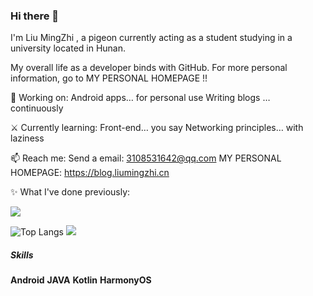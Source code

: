 ### Hi there 👋

<!--
**MartinLiuMingZhi/MartinLiuMingZhi** is a ✨ _special_ ✨ repository because its `README.md` (this file) appears on your GitHub profile.

Here are some ideas to get you started:

- 🔭 I’m currently working on ...
- 🌱 I’m currently learning ...
- 👯 I’m looking to collaborate on ...
- 🤔 I’m looking for help with ...
- 💬 Ask me about ...
- 📫 How to reach me: ...
- 😄 Pronouns: ...
- ⚡ Fun fact: ...
-->
I'm Liu MingZhi , a pigeon currently acting as a student studying in a university located in Hunan.

My overall life as a developer binds with GitHub. For more personal information, go to MY PERSONAL HOMEPAGE !!

🔨 Working on:
Android apps… for personal use
Writing blogs … continuously

⚔ Currently learning:
Front-end… you say
Networking principles… with laziness

📫 Reach me:
Send a email: 3108531642@qq.com
MY PERSONAL HOMEPAGE: https://blog.liumingzhi.cn

✨ What I've done previously:

![](https://github-readme-stats.vercel.app/api?username=MartinLiuMingZhi&show_icons=true&theme=transparent)

![Top Langs](https://github-readme-stats.vercel.app/api/top-langs/?username=MartinLiuMingZhi&layout=compact&theme=tokyonight)
![](https://github-readme-activity-graph.cyclic.app/graph?username=MartinLiuMingZhi&theme=dracula)

##### Skills

**Android** **JAVA** **Kotlin** **HarmonyOS** 




